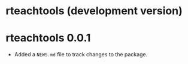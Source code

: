 # rteachtools (development version)

# rteachtools 0.0.1

* Added a `NEWS.md` file to track changes to the package.
